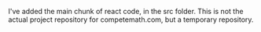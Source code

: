 I've added the main chunk of react code, in the src folder. This is not the actual project repository for competemath.com, but a temporary repository.
